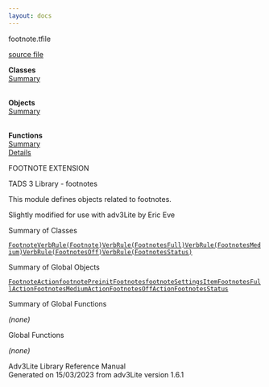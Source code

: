 ```yaml
---
layout: docs
---
```

<span class="title">footnote.t</span><span class="type">file</span>

[source file](../source/footnote.t.html)

**Classes**  
[Summary](#_ClassSummary_)  
 

**Objects**  
[Summary](#_ObjectSummary_)  
 

**Functions**  
[Summary](#_FunctionSummary_)  
[Details](#_Functions_)



FOOTNOTE EXTENSION

TADS 3 Library - footnotes

This module defines objects related to footnotes.

Slightly modified for use with adv3Lite by Eric Eve



<span id="_ClassSummary_"></span>



<span class="hdln">Summary of Classes</span>  



[`Footnote`](../object/Footnote.html)[`VerbRule(Footnote)`](../object/VerbRule(Footnote).html)[`VerbRule(FootnotesFull)`](../object/VerbRule(FootnotesFull).html)[`VerbRule(FootnotesMedium)`](../object/VerbRule(FootnotesMedium).html)[`VerbRule(FootnotesOff)`](../object/VerbRule(FootnotesOff).html)[`VerbRule(FootnotesStatus)`](../object/VerbRule(FootnotesStatus).html)
<span id="_ObjectSummary_"></span>



<span class="hdln">Summary of Global Objects</span>  



[`FootnoteAction`](../object/FootnoteAction.html)[`footnotePreinit`](../object/footnotePreinit.html)[`Footnotes`](../object/Footnotes.html)[`footnoteSettingsItem`](../object/footnoteSettingsItem.html)[`FootnotesFullAction`](../object/FootnotesFullAction.html)[`FootnotesMediumAction`](../object/FootnotesMediumAction.html)[`FootnotesOffAction`](../object/FootnotesOffAction.html)[`FootnotesStatus`](../object/FootnotesStatus.html)
<span id="FunctionSummary_"></span>



<span class="hdln">Summary of Global Functions</span>  



*(none)* <span id="_Functions_"></span>



<span class="hdln">Global Functions</span>  



*(none)*



Adv3Lite Library Reference Manual  
Generated on 15/03/2023 from adv3Lite version 1.6.1



